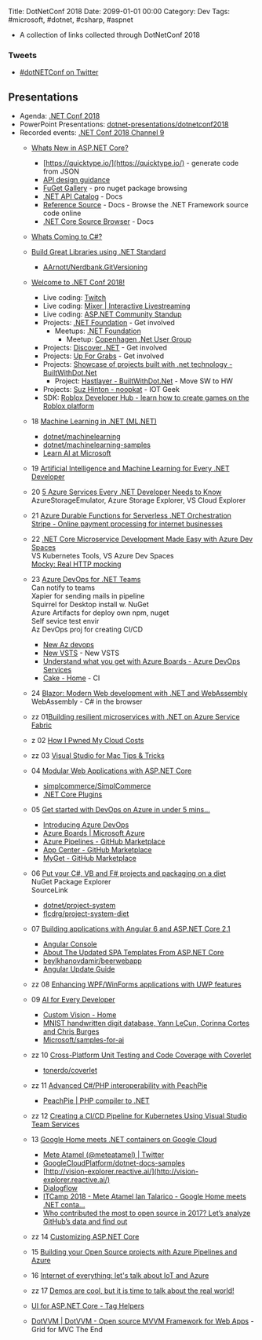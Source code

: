 Title: DotNetConf 2018
Date: 2099-01-01 00:00
Category: Dev
Tags: #microsoft, #dotnet, #csharp, #aspnet

- A collection of links collected through DotNetConf 2018

### Tweets

* [#dotNETConf on Twitter](https://twitter.com/hashtag/dotNETConf?src=hash)

## Presentations

* Agenda: [.NET Conf 2018](https://www.dotnetconf.net/Agenda)
* PowerPoint Presentations: [dotnet-presentations/dotnetconf2018](https://github.com/dotnet-presentations/dotnetconf2018/tree/master/Technical/Decks)
* Recorded events: [.NET Conf 2018 Channel 9](https://channel9.msdn.com/Events/dotnetConf/2018)
    * [Whats New in ASP.NET Core?](https://channel9.msdn.com/Events/dotnetConf/2018/S104)
        * [https://quicktype.io/](https://quicktype.io/) - generate code from JSON
        * [API design guidance](https://docs.microsoft.com/en-us/azure/architecture/best-practices/api-design)
        * [FuGet Gallery](https://www.fuget.org/) - pro nuget package browsing
        * [.NET API Catalog](https://apisof.net/) - Docs
        * [Reference Source](https://referencesource.microsoft.com/) - Docs - Browse the .NET Framework source code online
        * [.NET Core Source Browser](https://source.dot.net/) - Docs
    * [Whats Coming to C#?](https://channel9.msdn.com/Events/dotnetConf/2018/S103)
    * [Build Great Libraries using .NET Standard](https://channel9.msdn.com/Events/dotnetConf/2018/S107)
        * [AArnott/Nerdbank.GitVersioning](https://github.com/AArnott/Nerdbank.GitVersioning)
    * [Welcome to .NET Conf 2018!](https://channel9.msdn.com/Events/dotnetConf/2018/S102)
        * Live coding: [Twitch](https://www.twitch.tv/visualstudio)
        * Live coding: [Mixer | Interactive Livestreaming](https://mixer.com/visualstudio)
        * Live coding: [ASP.NET Community Standup](https://live.asp.net/)
        * Projects: [.NET Foundation](https://dotnetfoundation.org/) - Get involved
            * Meetups: [.NET Foundation](https://meetup.com/pro/dotnet)
                * Meetup: [Copenhagen .Net User Group](https://www.meetup.com/Copenhagen-Net-User-Group/)
        * Projects: [Discover .NET](https://discoverdot.net/) - Get involved
        * Projects: [Up For Grabs](https://up-for-grabs.net/#/) - Get involved
        * Projects: [Showcase of projects built with .net technology - BuiltWithDot.Net](https://builtwithdot.net/)
            * Project: [Hastlayer - BuiltWithDot.Net](https://builtwithdot.net/project/78/hastlayer) - Move SW to HW
        * Projects: [Suz Hinton - noopkat](https://noopkat.com/) - IOT Geek
        * SDK: [ Roblox Developer Hub - learn how to create games on the Roblox platform](https://www.robloxdev.com/)
    * 18 [Machine Learning in .NET (ML.NET)](https://channel9.msdn.com/Events/dotnetConf/2018/S201)
        * [dotnet/machinelearning](https://github.com/dotnet/machinelearning)
        * [dotnet/machinelearning-samples](https://github.com/dotnet/machinelearning-samples) 
        * [Learn AI at Microsoft](https://learnanalytics.microsoft.com/home/training/)
    * 19 [Artificial Intelligence and Machine Learning for Every .NET Developer](https://channel9.msdn.com/Events/dotnetConf/2018/S202)
    * 20 [5 Azure Services Every .NET Developer Needs to Know](https://channel9.msdn.com/Events/dotnetConf/2018/S203)  
    AzureStorageEmulator, Azure Storage Explorer, VS Cloud Explorer
    * 21 [Azure Durable Functions for Serverless .NET Orchestration](https://channel9.msdn.com/Events/dotnetConf/2018/S204)  
    [Stripe - Online payment processing for internet businesses](https://stripe.com/dk)
    * 22 [.NET Core Microservice Development Made Easy with Azure Dev Spaces](https://channel9.msdn.com/Events/dotnetConf/2018/S205)  
    VS Kubernetes Tools, VS Azure Dev Spaces  
    [Mocky: Real HTTP mocking](https://www.mocky.io/)
    * 23 [Azure DevOps for .NET Teams](https://channel9.msdn.com/Events/dotnetConf/2018/S307)  
    Can notify to teams  
    Xapier for sending mails in pipeline  
    Squirrel for Desktop install w. NuGet  
    Azure Artifacts for deploy own npm, nuget  
    Self sevice test envir  
    Az DevOps proj for creating CI/CD
        * [New Az devops](https://azure.com/devops) 
        * [New VSTS](https://dev.azure.com/rasor/) - New VSTS 
        * [Understand what you get with Azure Boards - Azure DevOps Services](https://docs.microsoft.com/en-us/azure/devops/boards/get-started/what-is-azure-boards?view=vsts&tabs=new-nav)
        * [Cake - Home](https://cakebuild.net/) - CI
    * 24 [Blazor: Modern Web development with .NET and WebAssembly](https://channel9.msdn.com/Events/dotnetConf/2018/S207)  
    WebAssembly - C# in the browser
    * zz 01[Building resilient microservices with .NET on Azure Service Fabric](https://channel9.msdn.com/Events/dotnetConf/2018/S208)
    * z  02 [How I Pwned My Cloud Costs](https://channel9.msdn.com/Events/dotnetConf/2018/S209)
    * zz 03 [Visual Studio for Mac Tips &amp; Tricks](https://channel9.msdn.com/Events/dotnetConf/2018/S210)
    * 04 [Modular Web Applications with ASP.NET Core](https://channel9.msdn.com/Events/dotnetConf/2018/S211)  
        * [simplcommerce/SimplCommerce](https://github.com/simplcommerce/SimplCommerce)
        * [.NET Core Plugins](https://natemcmaster.com/blog/2018/07/25/netcore-plugins/)  
    * 05 [Get started with DevOps on Azure in under 5 mins…](https://channel9.msdn.com/Events/dotnetConf/2018/S212)
        * [Introducing Azure DevOps](https://azure.microsoft.com/en-us/blog/introducing-azure-devops/)
        * [Azure Boards | Microsoft Azure](https://azure.microsoft.com/en-us/services/devops/boards/)
        * [Azure Pipelines - GitHub Marketplace](https://github.com/marketplace/azure-pipelines)
        * [App Center - GitHub Marketplace](https://github.com/marketplace/app-center)
        * [MyGet - GitHub Marketplace](https://github.com/marketplace/myget)
    * 06 [Put your C#, VB and F# projects and packaging on a diet ](https://channel9.msdn.com/Events/dotnetConf/2018/S213)  
    NuGet Package Explorer  
    SourceLink  
        * [dotnet/project-system](https://github.com/dotnet/project-system)
        * [flcdrg/project-system-diet](https://github.com/flcdrg/project-system-diet)
    * 07 [Building applications with Angular 6 and ASP.NET Core 2.1](https://channel9.msdn.com/Events/dotnetConf/2018/S214)  
        * [Angular Console](https://angularconsole.com/)
        * [About The Updated SPA Templates From ASP.NET Core](http://fiyazhasan.me/about-updated-spa-templates-from-asp-net-core/)
        * [beylkhanovdamir/beerwebapp](https://github.com/beylkhanovdamir/beerwebapp)
        * [Angular Update Guide](https://update.angular.io/)
    * zz 08 [Enhancing WPF/WinForms applications with UWP features](https://channel9.msdn.com/Events/dotnetConf/2018/S215)
    * 09 [AI for Every Developer](https://channel9.msdn.com/Events/dotnetConf/2018/S301)
        * [Custom Vision - Home](https://customvision.ai/)
        * [MNIST handwritten digit database, Yann LeCun, Corinna Cortes and Chris Burges](http://yann.lecun.com/exdb/mnist/)
        * [Microsoft/samples-for-ai](https://github.com/Microsoft/samples-for-ai)

    * zz 10 [Cross-Platform Unit Testing and Code Coverage with Coverlet](https://channel9.msdn.com/Events/dotnetConf/2018/S302)
        * [tonerdo/coverlet](https://github.com/tonerdo/coverlet)
    * zz 11 [Advanced C#/PHP interoperability with PeachPie](https://channel9.msdn.com/Events/dotnetConf/2018/S303)
        * [ PeachPie | PHP compiler to .NET](https://www.peachpie.io/)
    * zz 12 [Creating a CI/CD Pipeline for Kubernetes Using Visual Studio Team Services](https://channel9.msdn.com/Events/dotnetConf/2018/S304)
    * 13 [Google Home meets .NET containers on Google Cloud](https://channel9.msdn.com/Events/dotnetConf/2018/S305)
        * [Mete Atamel (@meteatamel) | Twitter](https://twitter.com/meteatamel?lang=en)
        * [GoogleCloudPlatform/dotnet-docs-samples](https://github.com/GoogleCloudPlatform/dotnet-docs-samples/tree/master/applications/googlehome-meets-dotnetcontainers/GoogleHomeAspNetCoreDemoServer)
        * [http://vision-explorer.reactive.ai/](http://vision-explorer.reactive.ai/)
        * [Dialogflow](https://console.dialogflow.com/api-client/#/login)
        * [ITCamp 2018 - Mete Atamel Ian Talarico - Google Home meets .NET conta…](https://www.slideshare.net/ITCamp/itcamp-2018-mete-atamel-ian-talarico-google-home-meets-net-containers-on-google-cloud)
        * [Who contributed the most to open source in 2017? Let’s analyze GitHub’s data and find out](https://medium.freecodecamp.org/the-top-contributors-to-github-2017-be98ab854e87)

    * zz 14 [Customizing ASP.NET Core](https://channel9.msdn.com/Events/dotnetConf/2018/S306)
    * 15 [Building your Open Source projects with Azure Pipelines and Azure](https://channel9.msdn.com/Events/dotnetConf/2018/S206)
    * 16 [Internet of everything: let&#39;s talk about IoT and Azure](https://channel9.msdn.com/Events/dotnetConf/2018/S308)
    * zz 17 [Demos are cool, but it is time to talk about the real world!](https://channel9.msdn.com/Events/dotnetConf/2018/S309)

    * [UI for ASP.NET Core -  Tag Helpers](https://www.telerik.com/aspnet-core-ui/tag-helpers)
    * [DotVVM | DotVVM - Open source MVVM Framework for Web Apps](https://www.dotvvm.com/) - Grid for MVC 
The End